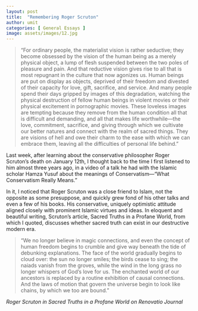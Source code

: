 ```yaml
---
layout: post
title:  "Remembering Roger Scruton"
author: umit
categories: [ General Essays ]
image: assets/images/12.jpg
---
```


>“For ordinary people, the materialist vision is rather seductive; they become obsessed by the vision of the human being as a merely physical object, a lump of flesh suspended between the two poles of pleasure and pain. And that reductive vision gives rise to all that is most repugnant in the culture that now agonizes us. Human beings are put on display as objects, deprived of their freedom and divested of their capacity for love, gift, sacrifice, and service. And many people spend their days gripped by images of this degradation, watching the physical destruction of fellow human beings in violent movies or their physical excitement in pornographic movies. These loveless images are tempting because they remove from the human condition all that is difficult and demanding, and all that makes life worthwhile—the love, commitment, sacrifice, and giving through which we cultivate our better natures and connect with the realm of sacred things. They are visions of hell and owe their charm to the ease with which we can embrace them, leaving all the difficulties of personal life behind.”

Last week, after learning about the conservative philosopher Roger Scruton’s death on January 12th, I thought back to the time I first listened to him almost three years ago, in a video of a talk he had with the Islamic scholar Hamza Yusuf about the meanings of Conservatism—“What Conservatism Really Means.”

In it, I noticed that Roger Scruton was a close friend to Islam, not the opposite as some presuppose, and quickly grew fond of his other talks and even a few of his books. His conservative, uniquely optimistic attitude aligned closely with prominent Islamic virtues and ideas. In eloquent and beautiful writing, Scruton’s article, Sacred Truths in a Profane World, from which I quoted, discusses whether sacred truth can exist in our destructive modern era.

>“We no longer believe in magic connections, and even the concept of human freedom begins to crumble and give way beneath the tide of debunking explanations. The face of the world gradually begins to cloud over: the sun no longer smiles; the birds cease to sing; the naiads vanish from the groves, while the wind in the long grass no longer whispers of God’s love for us. The enchanted world of our ancestors is replaced by a routine exhibition of causal connections. And the laws of motion that govern the universe begin to look like chains, by which we too are bound.”

*Roger Scruton in Sacred Truths in a Profane World on Renovatio Journal*
